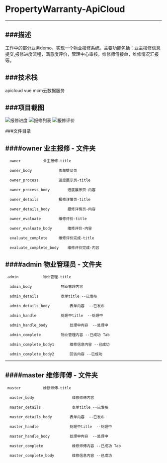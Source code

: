 # PropertyWarranty-ApiCloud
----
###描述
----
工作中的部分业务demo，实现一个物业报修系统。主要功能包括：业主报修信息提交,报修进度流程，满意度评价，管理中心审核，维修师傅接单，维修情况汇报等。

###技术栈
----
apicloud vue mcm云数据服务 

###项目截图
----
![报修进度](./image/1.jpg)
![报修列表](./image/1.jpg)
![报修评价](./image/1.jpg)

###文件目录

####owner  业主报修  - 文件夹
----
	  owner			 业主报修-title

  	  owner_body			表单提交页

	  owner_process			进度展示页-title

	  owner_process_body		进度展示页-内容

	  owner_details			报修详情页-title

	  owner_details_body		报修详情页-内容

	  owner_evaluate		维修评价-title

	  owner_evaluate_body		维修评价-内容

	  evaluate_complete		维修评价完成-title

	  evaluate_complete_body	维修评价完成-内容

####admin   物业管理员 - 文件夹
----
	 admin			 物业管理-title

	  admin_body			 物业管理内容

	  admin_details   		 表单title --已发布

	  admin_details_body   		 表单内容  --已发布

      admin_handle   		 处理中title  --处理中

	  admin_handle_body   		 处理中内容  --处理中

	  admin_complete		 物业管理内容 --已成功 Tab

	  admin_complete_body1		 维修信息内容 --已成功

	  admin_complete_body2		 回访内容 --已成功

----
####master   维修师傅 - 文件夹
----
	 master			 维修师傅-title

	  master_body			      维修师傅内容

	  master_details   		      表单title --已发布

	  master_details_body   	 表单内容  --已发布

      master_handle   		     处理中title  --处理中

	  master_handle_body   		 处理中内容  --处理中

	  master_complete		      维修师傅内容 --已成功 Tab

	  master_complete_body	      维修信息内容 --已成功

